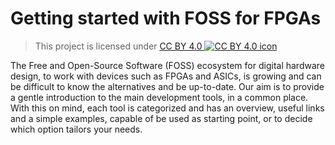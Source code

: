 # Getting started with FOSS for FPGAs

> This project is licensed under
> [CC BY 4.0 ![CC BY 4.0 icon](https://i.creativecommons.org/l/by/4.0/80x15.png)](https://creativecommons.org/licenses/by/4.0/)

The Free and Open-Source Software (FOSS) ecosystem for digital hardware design, to work with devices such as FPGAs and ASICs, is growing and can be difficult to know the alternatives and be up-to-date.
Our aim is to provide a gentle introduction to the main development tools, in a common place.
With this on mind, each tool is categorized and has an overview, useful links and a simple examples, capable of be used as starting point, or to decide which option tailors your needs.
